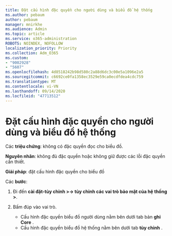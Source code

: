 ```yaml
---
title: Đặt cấu hình đặc quyền cho người dùng và biểu đồ hệ thống
ms.author: pebaum
author: pebaum
manager: mnirkhe
ms.audience: Admin
ms.topic: article
ms.service: o365-administration
ROBOTS: NOINDEX, NOFOLLOW
localization_priority: Priority
ms.collection: Adm_O365
ms.custom:
- "9002928"
- "5607"
ms.openlocfilehash: 4d8518242b98d580c2a88d6dc3c00e5a1096e2a5
ms.sourcegitcommit: c6692ce0fa1358ec3529e59ca0ecdfdea4cdc759
ms.translationtype: MT
ms.contentlocale: vi-VN
ms.lasthandoff: 09/14/2020
ms.locfileid: "47713512"
---
```

# <a name="configure-privilege-for-user-and-system-chart"></a>Đặt cấu hình đặc quyền cho người dùng và biểu đồ hệ thống

Các **triệu chứng**: không có đặc quyền đọc cho biểu đồ.

**Nguyên nhân**: không đủ đặc quyền hoặc không giữ được các lỗi đặc quyền cần thiết.

**Giải pháp**: đặt cấu hình đặc quyền cho biểu đồ

Các **bước**:

1. Đi đến **cài đặt-tùy chỉnh >-> tùy chỉnh các vai trò bảo mật của hệ thống >**.

2. Bấm đúp vào vai trò.

    - Cấu hình đặc quyền biểu đồ người dùng nằm bên dưới tab bản **ghi Core** .
    - Cấu hình đặc quyền biểu đồ hệ thống nằm bên dưới tab **tùy chỉnh** .
